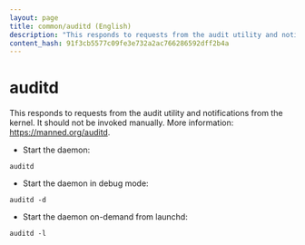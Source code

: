```yaml
---
layout: page
title: common/auditd (English)
description: "This responds to requests from the audit utility and notifications from the kernel."
content_hash: 91f3cb5577c09fe3e732a2ac766286592dff2b4a
---
```

# auditd

This responds to requests from the audit utility and notifications from the kernel.
It should not be invoked manually.
More information: <https://manned.org/auditd>.

- Start the daemon:

`auditd`

- Start the daemon in debug mode:

`auditd -d`

- Start the daemon on-demand from launchd:

`auditd -l`
